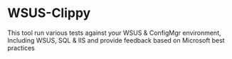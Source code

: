 # WSUS-Clippy
This tool run various tests against your WSUS  &amp; ConfigMgr environment, Including WSUS, SQL &amp; IIS and provide feedback based on Microsoft best practices
